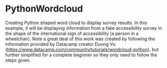 # PythonWordcloud
Creating Python shaped word cloud to display survey results. In this example, it will be displaying information from a fake accessibility survey in the shape of the international sign of accessibility (a person in a wheelchair). Note a great deal of this work was created by following the information provided by Datacamp  creator Duong Vu (https://www.datacamp.com/community/tutorials/wordcloud-python), but further simplified for a complete beginner so they only need to follow the steps given. 

